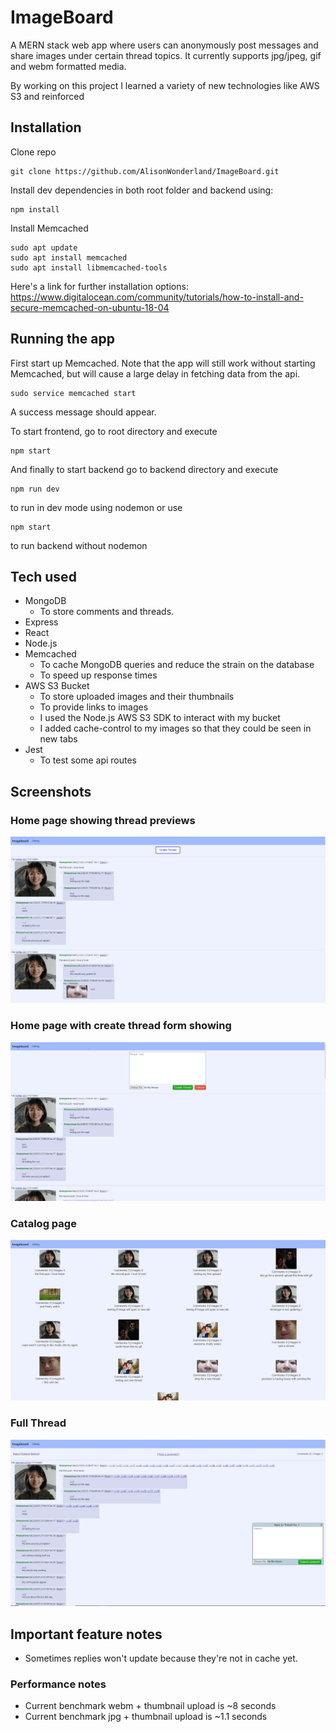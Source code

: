 # ImageBoard

A MERN stack web app where users can anonymously post messages and share images under certain thread topics. It currently supports jpg/jpeg, gif and webm formatted media.


By working on this project I learned a variety of new technologies like AWS S3 and reinforced 

## Installation
Clone repo
```
git clone https://github.com/AlisonWonderland/ImageBoard.git
```

Install dev dependencies in both root folder and backend using:
```
npm install
```

Install Memcached
```
sudo apt update
sudo apt install memcached
sudo apt install libmemcached-tools
```
Here's a link for further installation options: https://www.digitalocean.com/community/tutorials/how-to-install-and-secure-memcached-on-ubuntu-18-04

## Running the app

First start up Memcached. Note that the app will still work without starting Memcached, but will cause a large delay in fetching data from the api.
```
sudo service memcached start
```

A success message should appear.

To start frontend, go to root directory and execute
```
npm start
```

And finally to start backend go to backend directory and execute
```
npm run dev
```
to run in dev mode using nodemon or use
```
npm start
```
to run backend without nodemon

## Tech used
* MongoDB
    * To store comments and threads.
* Express
* React
* Node.js
* Memcached
    * To cache MongoDB queries and reduce the strain on the database
    * To speed up response times
* AWS S3 Bucket
    * To store uploaded images and their thumbnails
    * To provide links to images
    * I used the Node.js AWS S3 SDK to interact with my bucket
    * I added cache-control to my images so that they could be seen in new tabs
* Jest 
    * To test some api routes

## Screenshots

### Home page showing thread previews
![](./screenshots/thread.JPG)
### Home page with create thread form showing
![](./screenshots/thread_with_form_opened.JPG)
### Catalog page
![](./screenshots/catalog.JPG)
### Full Thread
![](./screenshots/thread_open.JPG)

## Important feature notes
* Sometimes replies won't update because they're not in cache yet.

### Performance notes
* Current benchmark webm + thumbnail upload is ~8 seconds 
* Current benchmark jpg + thumbnail upload is ~1.1 seconds 